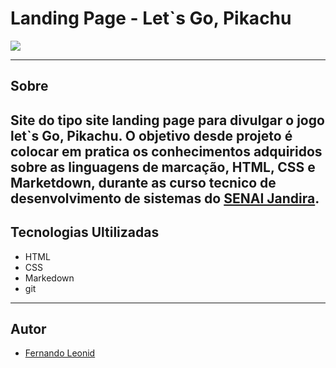 # Landing Page - Let`s Go, Pikachu

![](./screenshot/Captura%20de%20Tela%202024-09-06%20às%2009.26.46.png)

---
## Sobre 
Site do tipo site landing page para divulgar o jogo
let`s Go, Pikachu.
O objetivo desde projeto é colocar em pratica os conhecimentos adquiridos sobre as linguagens de marcação, HTML, CSS e Marketdown, durante as curso tecnico de desenvolvimento de sistemas do [SENAI Jandira](https://sp.senai.br/unidade/jandira/). 
---

## Tecnologias Ultilizadas 
- HTML
- CSS
- Markedown
- git

---
## Autor 
- [Fernando Leonid](https://www.linkedin.com/in/beatriz-boletini-95b6b5295/)